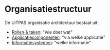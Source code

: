 ---
---

# Organisatiestructuur

De UiTPAS organisatie architectuur bestaat uit:

* [Rollen & taken](../rollen): "wie doet wat"
* [Applicatiecomponenten](../applicatiecomponenten): "via welke applicatie" 
* [Informatiesystemen](../informatiesystemen): "welke informatie"
